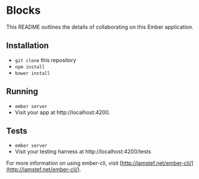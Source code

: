 # Blocks

This README outlines the details of collaborating on this Ember application.

## Installation

* `git clone` this repository
* `npm install`
* `bower install`

## Running

* `ember server`
* Visit your app at http://localhost:4200.

## Tests

* `ember server`
* Visit your testing harness at http://localhost:4200/tests



For more information on using ember-cli, visit [http://iamstef.net/ember-cli/](http://iamstef.net/ember-cli/).
